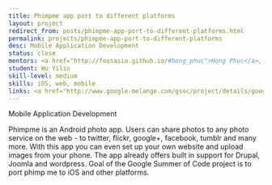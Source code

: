 ```yaml
---
title: Phimpme app port to different platforms
layout: project
redirect_from: posts/phimpme-app-port-to-different-platforms.html
permalink: projects/phimpme-app-port-to-different-platforms
desc: Mobile Application Development
status: close
mentors: <a href="http://fossasia.github.io/#hong_phuc">Hong Phuc</a>, <a href="http://fossasia.github.io/#mario_behling"> Mario Behling </a>
student: Wu Yilin
skill-level: medium
skills: iOS, web, mobile
links: <a href="http://www.google-melange.com/gsoc/project/details/google/gsoc2014/wuyilin/5668600916475904">GSoC page</a>
---
```

Mobile Application Development

Phimpme is an Android photo app. Users can share photos to any photo service on the web - to twitter, flickr, google+, facebook, tumblr and many more. With this app you can even set up your own website and upload images from your phone. The app already offers built in support for Drupal, Joomla and wordpress. Goal of the Google Summer of Code project is to port phimp me to iOS and other platforms.

